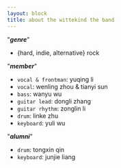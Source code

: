 ```yaml
---
layout: block
title: about the wittekind the band
---
```


"***genre***"  
- {hard, indie, alternative} rock

"***member***"  
- `vocal & frontman`: yuqing li
- `vocal`: wenling zhou & tianyi sun
- `bass`: wanyu wu
- `guitar lead`: dongli zhang
- `guitar rhythm`: zonglin li
- `drum`: linke zhu
- `keyboard`: yuli wu

<!--more-->

"***alumni***"  
- `drum`: tongxin qin
- `keyboard`: junjie liang
